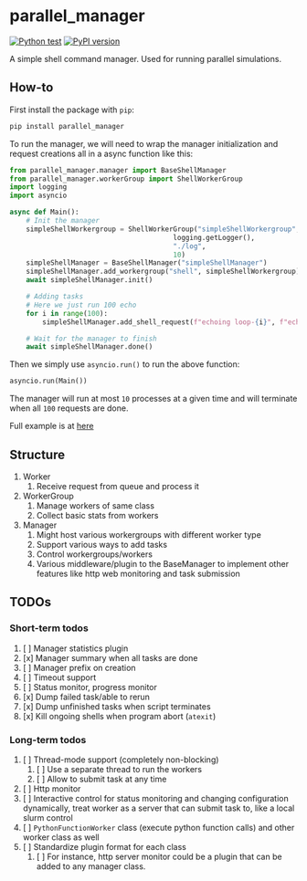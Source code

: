 # parallel_manager

[![Python test](https://github.com/William-An/parallel-manager/actions/workflows/python-package.yml/badge.svg)](https://github.com/William-An/parallel-manager/actions/workflows/python-package.yml) [![PyPI version](https://badge.fury.io/py/parallel-manager.svg)](https://badge.fury.io/py/parallel-manager)

A simple shell command manager. Used for running parallel simulations.

## How-to

First install the package with `pip`:

```bash
pip install parallel_manager
```

To run the manager, we will need to wrap the manager initialization and request creations all in a async function like this:

```python
from parallel_manager.manager import BaseShellManager
from parallel_manager.workerGroup import ShellWorkerGroup
import logging
import asyncio

async def Main():
    # Init the manager
    simpleShellWorkergroup = ShellWorkerGroup("simpleShellWorkergroup",
                                        logging.getLogger(),
                                        "./log",
                                        10)
    simpleShellManager = BaseShellManager("simpleShellManager")
    simpleShellManager.add_workergroup("shell", simpleShellWorkergroup)
    await simpleShellManager.init()

    # Adding tasks
    # Here we just run 100 echo
    for i in range(100):
        simpleShellManager.add_shell_request(f"echoing loop-{i}", f"echo {i}")

    # Wait for the manager to finish
    await simpleShellManager.done()
```

Then we simply use `asyncio.run()` to run the above function:

```python
asyncio.run(Main())
```

The manager will run at most `10` processes at a given time and will terminate when all `100` requests are done.

Full example is at [here](./examples/example_simpleShell.py)

## Structure

1. Worker
   1. Receive request from queue and process it
2. WorkerGroup
   1. Manage workers of same class
   2. Collect basic stats from workers
3. Manager
   1. Might host various workergroups with different worker type
   2. Support various ways to add tasks
   3. Control workergroups/workers
   4. Various middleware/plugin to the BaseManager to implement other features like http web monitoring and task submission

## TODOs

### Short-term todos

1. [ ] Manager statistics plugin
2. [x] Manager summary when all tasks are done
3. [ ] Manager prefix on creation
4. [ ] Timeout support
5. [ ] Status monitor, progress monitor
6. [x] Dump failed task/able to rerun
7. [x] Dump unfinished tasks when script terminates
8. [x] Kill ongoing shells when program abort (`atexit`)

### Long-term todos

1. [ ] Thread-mode support (completely non-blocking)
   1. [ ] Use a separate thread to run the workers
   2. [ ] Allow to submit task at any time
2. [ ] Http monitor
3. [ ] Interactive control for status monitoring and changing configuration dynamically, treat worker as a server that can submit task to, like a local slurm control
4. [ ] `PythonFunctionWorker` class (execute python function calls) and other worker class as well
5. [ ] Standardize plugin format for each class
   1. [ ] For instance, http server monitor could be a plugin that can be added to any manager class.
